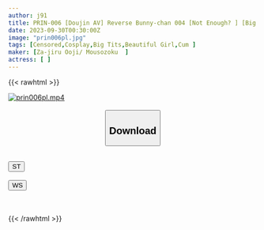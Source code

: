 ```yaml
---
author: j91
title: PRIN-006 [Doujin AV] Reverse Bunny-chan 004 [Not Enough? ] [Big Breasts Sober Child Layer] [Masochist] [Spicy Squirting] [Small Fish Acme Barrage] Super Luxurious 173 Minutes 2-Feature Super Limited Edition
date: 2023-09-30T00:30:00Z
image: "prin006pl.jpg"
tags: [Censored,Cosplay,Big Tits,Beautiful Girl,Cum	]
maker: [Za-jiru Ooji/ Mousozoku  ]
actress: [ ]
---
```



{{< rawhtml >}}

<div class="video" data-videoid="WyxgXVamJbCblPZ">
    <a href="javascript:;">
        <img src="https://my.j91.asia/posts/prin006pl/prin006pl.jpg" width="WIDTH" height="HEIGHT" alt="prin006pl.mp4" loading="lazy">
    </a>
</div>

<script type="text/javascript" src="https://j91.asia/asset/on-demand-st.js"></script>

<br>
  <link rel="stylesheet" href="https://j91.asia/asset/bs5.css">
  
  <center>
  <button class="btn btn-primary" type="button" data-bs-toggle="collapse" data-bs-target=".multi-collapse" aria-expanded="false" aria-controls="multiCollapseExample1 multiCollapseExample2"><h2>Download</h2></button></center>
</p>
<div class="row">
  <div class="col">
    <div class="collapse multi-collapse" id="multiCollapseExample1">
      <div class="card card-body">
	      	      <br>
<div class="buttons">  
<a href="https://streamtape.to/v/WyxgXVamJbCblPZ"><button class="btn-hover color-3"><i class="fa fa-download"></i> ST</button></a></div>
    </div>
  </div>
</div>
  <div class="col">
    <div class="collapse multi-collapse" id="multiCollapseExample2">
      <div class="card card-body">
	      <br>
<div class="buttons">
    <a href="https://wolfstream.tv/jogkt5cdi53s"><button class="btn-hover color-9"><i class="fa fa-download"></i> WS</button></a></div>
<br><br>
      </div>
    </div>
  </div>
</div>

{{< /rawhtml >}}